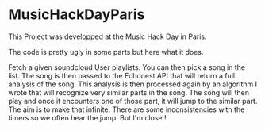 MusicHackDayParis
=================

This Project was developped at the Music Hack Day in Paris.

The code is pretty ugly in some parts but here what it does.

Fetch a given soundcloud User playlists.
You can then pick a song in the list.
The song is then passed to the Echonest API that will return a full analysis of the song.
This analysis is then processed again by an algorithm I wrote that will recognize very similar parts in the song.
The song will then play and once it encounters one of those part, it will jump to the similar part.
The aim is to make that infinite.
There are some inconsistencies with the timers so we often hear the jump. 
But I'm close !
